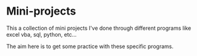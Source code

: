 # Mini-projects
This a collection of mini projects I've done through different programs like excel vba, sql, python, etc...


The aim here is to get some practice with these specific programs.